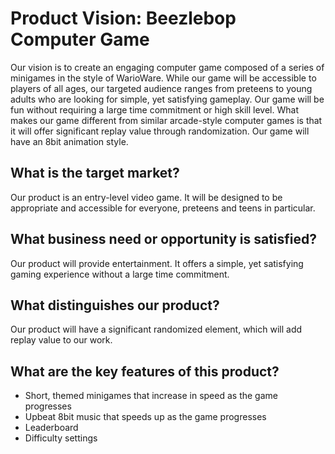 # Product Vision: Beezlebop Computer Game
Our vision is to create an engaging computer game composed of a series of minigames in the style of WarioWare. While our game will be accessible to players of all ages, our targeted audience ranges from preteens to young adults who are looking for simple, yet satisfying gameplay. Our game will be fun without requiring a large time commitment or high skill level. What makes our game different from similar arcade-style computer games is that it will offer significant replay value through randomization. Our game will have an 8bit animation style.

## What is the target market?

Our product is an entry-level video game. It will be designed to be appropriate and accessible for everyone, preteens and teens in particular. 

## What business need or opportunity is satisfied?

Our product will provide entertainment. It offers a simple, yet satisfying gaming experience without a large time commitment.

## What distinguishes our product?

Our product will have a significant randomized element, which will add replay value to our work.


## What are the key features of this product?
* Short, themed minigames that increase in speed as the game progresses
* Upbeat 8bit music that speeds up as the game progresses
* Leaderboard
* Difficulty settings
